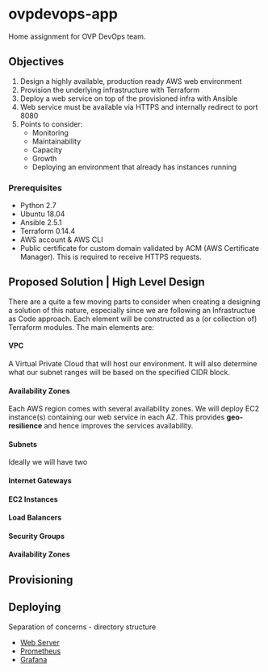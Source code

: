 # ovpdevops-app
Home assignment for OVP DevOps team.
## Objectives
1. Design a highly available, production ready AWS web environment
2. Provision the underlying infrastructure with Terraform
3. Deploy a web service on top of the provisioned infra with Ansible
4. Web service must be available via HTTPS and internally redirect to port 8080
5. Points to consider:
   - Monitoring
   - Maintainability
   - Capacity
   - Growth
   - Deploying an environment that already has instances running

### Prerequisites
- Python 2.7
- Ubuntu 18.04
- Ansible 2.5.1
-	Terraform 0.14.4
-	AWS account & AWS CLI
-	Public certificate for custom domain validated by ACM (AWS Certificate Manager). This is required to receive HTTPS requests.

## Proposed Solution | High Level Design
There are a quite a few moving parts to consider when creating a designing a solution of this nature, especially since we are following an Infrastructue as Code approach.
Each element will be constructed as a (or collection of) Terraform modules. The main elements are:
#### VPC
A Virtual Private Cloud that will host our environment. It will also determine what our subnet ranges will be based on the specified CIDR block.

#### Availability Zones
Each AWS region comes with several availability zones. We will deploy EC2 instance(s) containing our web service in each AZ. This provides **geo-resilience** and hence improves the services availability.

#### Subnets
Ideally we will have two

#### Internet Gateways
#### EC2 Instances
#### Load Balancers
#### Security Groups
#### Availability Zones

## Provisioning

## Deploying


Separation of concerns - directory structure

- [Web Server](https://www.ovpdevops.xyz)
- [Prometheus](http://3.129.24.35:9090)
- [Grafana](http://3.129.24.35:3000)
